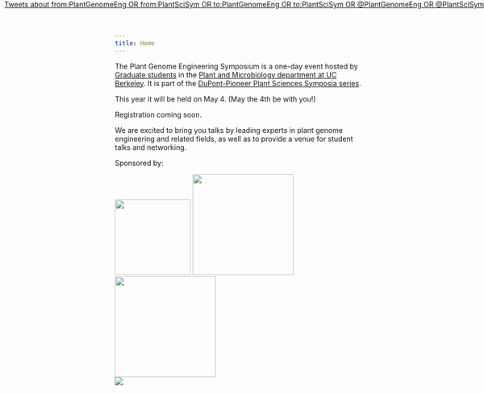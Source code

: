 ```yaml
---
title: Home
---
```

 
The Plant Genome Engineering Symposium is a one-day event hosted by [Graduate
students](/organizers.html) in the [Plant and Microbiology
department at UC Berkeley](http://plantandmicrobiology.berkeley.edu).
It is part of the [DuPont-Pioneer Plant Sciences Symposia
series](https://www.pioneer.com/home/site/about/research/PlantSciSymposiaSeries).

This year it will be held on May 4.
(May the 4th be with you!)

Registration coming soon.

<!--
[Click here](https://pges2018.eventbrite.com) to register!
-->

We are excited to bring you talks by leading experts in plant genome
engineering and related fields, as well as to provide a venue for student talks
and networking.
  
Sponsored by:

<p style="margin: 0">
<img src="/files/logos/dupont.png" width="150px" style="float: inline-block; margin: 0">
<img src="/files/logos/pioneer.png" width="200px" style="float: inline-block; margin: 0">
</br>
<img src="/files/logos/igi.png" width="200" style="float: inline-block; margin: 0">
</p>

<!-- TODO different pic here -->
<img src="https://teecom.com/media/projects_hero_standard_Li-Ka-Shing.jpg">

<!-- TODO see if reasonable positioning of twitter stuff is possible! -->
<div class="twitterborder" style="float:right; position: absolute; right: 0; top: 0; z-index=10;">
<div class="table">
<div class="table-cell">
<a class="twitter-timeline" data-width="350" data-dnt="true" href="https://twitter.com/search?q=from%3APlantGenomeEng%20OR%20from%3APlantSciSym%20OR%20to%3APlantGenomeEng%20OR%20to%3APlantSciSym%20OR%20%40PlantGenomeEng%20OR%20%40PlantSciSym" data-widget-id="845922144706052097">Tweets about from:PlantGenomeEng OR from:PlantSciSym OR to:PlantGenomeEng OR to:PlantSciSym OR @PlantGenomeEng OR @PlantSciSym</a>
<script>!function(d,s,id){var js,fjs=d.getElementsByTagName(s)[0],p=/^http:/.test(d.location)?'http':'https';if(!d.getElementById(id)){js=d.createElement(s);js.id=id;js.src=p+"://platform.twitter.com/widgets.js";fjs.parentNode.insertBefore(js,fjs);}}(document,"script","twitter-wjs");</script>
</div>
</div>
</div>
